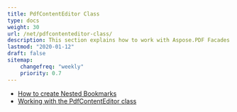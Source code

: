```yaml
---
title: PdfContentEditor Class
type: docs
weight: 30
url: /net/pdfcontenteditor-class/
description: This section explains how to work with Aspose.PDF Facades using PdfContentEditor Class.
lastmod: "2020-01-12"
draft: false
sitemap:
    changefreq: "weekly"
    priority: 0.7
---
```


- [How to create Nested Bookmarks](/pdf/net/how-to-create-nested-bookmarks/)
- [Working with the PdfContentEditor class](/pdf/net/working-with-the-pdfcontenteditor-class/)